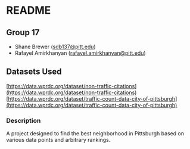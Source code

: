 # README
## Group 17
* Shane Brewer (sdb137@pitt.edu)
*  Rafayel  Amirkhanyan (rafayel.amirkhanyan@pitt.edu)
## Datasets Used
[https://data.wprdc.org/dataset/non-traffic-citations](https://data.wprdc.org/dataset/non-traffic-citations)
[https://data.wprdc.org/dataset/traffic-count-data-city-of-pittsburgh](https://data.wprdc.org/dataset/traffic-count-data-city-of-pittsburgh)
### Description
<p>A project designed to find the best neighborhood in Pittsburgh based on various data points and arbitrary rankings.</p>
